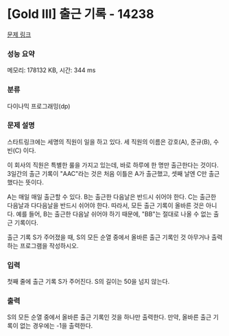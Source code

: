 # [Gold III] 출근 기록 - 14238 

[문제 링크](https://www.acmicpc.net/problem/14238) 

### 성능 요약

메모리: 178132 KB, 시간: 344 ms

### 분류

다이나믹 프로그래밍(dp)

### 문제 설명

<p>스타트링크에는 세명의 직원이 일을 하고 있다. 세 직원의 이름은 강호(A), 준규(B), 수빈(C) 이다.</p>

<p>이 회사의 직원은 특별한 룰을 가지고 있는데, 바로 하루에 한 명만 출근한다는 것이다. 3일간의 출근 기록이 "AAC"라는 것은 처음 이틀은 A가 출근했고, 셋째 날엔 C만 출근했다는 뜻이다.</p>

<p>A는 매일 매일 출근할 수 있다. B는 출근한 다음날은 반드시 쉬어야 한다. C는 출근한 다음날과 다다음날을 반드시 쉬어야 한다. 따라서, 모든 출근 기록이 올바른 것은 아니다. 예를 들어, B는 출근한 다음날 쉬어야 하기 때문에, "BB"는 절대로 나올 수 없는 출근 기록이다. </p>

<p>출근 기록 S가 주어졌을 때, S의 모든 순열 중에서 올바른 출근 기록인 것 아무거나 출력하는 프로그램을 작성하시오.</p>

### 입력 

 <p>첫째 줄에 출근 기록 S가 주어진다. S의 길이는 50을 넘지 않는다.</p>

### 출력 

 <p>S의 모든 순열 중에서 올바른 출근 기록인 것을 하나만 출력한다. 만약, 올바른 출근 기록이 없는 경우에는 -1을 출력한다.</p>

